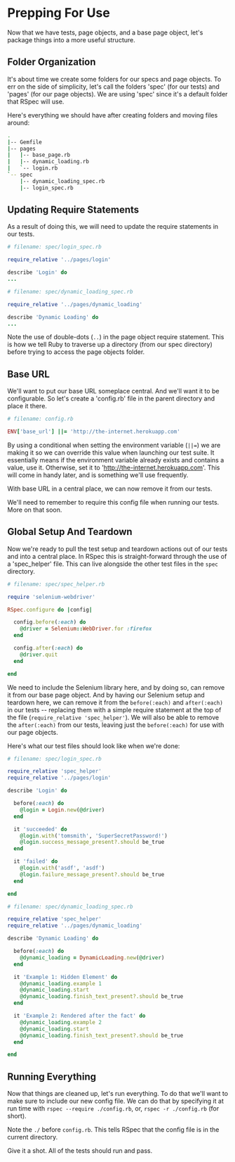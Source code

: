 # Prepping For Use

Now that we have tests, page objects, and a base page object, let's package things into a more useful structure.

## Folder Organization

It's about time we create some folders for our specs and page objects. To err on the side of simplicity, let's call the folders 'spec' (for our tests) and 'pages' (for our page objects). We are using 'spec' since it's a default folder that RSpec will use.

Here's everything we should have after creating folders and moving files around:

```sh
.
|-- Gemfile
|-- pages
|   |-- base_page.rb
|   |-- dynamic_loading.rb
|   `-- login.rb
`-- spec
    |-- dynamic_loading_spec.rb
    |-- login_spec.rb
```

## Updating Require Statements

As a result of doing this, we will need to update the require statements in our tests.

```ruby
# filename: spec/login_spec.rb

require_relative '../pages/login'

describe 'Login' do
...
```

```ruby
# filename: spec/dynamic_loading_spec.rb

require_relative '../pages/dynamic_loading'

describe 'Dynamic Loading' do
...
```

Note the use of double-dots (`..`) in the page object require statement. This is how we tell Ruby to traverse up a directory (from our spec directory) before trying to access the page objects folder.

## Base URL

We'll want to put our base URL someplace central. And we'll want it to be configurable. So let's create a 'config.rb' file in the parent directory and place it there.

```ruby
# filename: config.rb

ENV['base_url'] ||= 'http://the-internet.herokuapp.com'
```

By using a conditional when setting the environment variable (`||=`) we are making it so we can override this value when launching our test suite. It essentially means if the environment variable already exists and contains a value, use it. Otherwise, set it to 'http://the-internet.herokuapp.com'. This will come in handy later, and is something we'll use frequently.

With base URL in a central place, we can now remove it from our tests.

We'll need to remember to require this config file when running our tests. More on that soon.

## Global Setup And Teardown

Now we're ready to pull the test setup and teardown actions out of our tests and into a central place. In RSpec this is straight-forward through the use of a 'spec_helper' file. This can live alongside the other test files in the `spec` directory.

```ruby
# filename: spec/spec_helper.rb

require 'selenium-webdriver'

RSpec.configure do |config|

  config.before(:each) do
    @driver = Selenium::WebDriver.for :firefox
  end

  config.after(:each) do
    @driver.quit
  end

end
```

We need to include the Selenium library here, and by doing so, can remove it from our base page object. And by having our Selenium setup and teardown here, we can remove it from the `before(:each)` and `after(:each)` in our tests -- replacing them with a simple require statement at the top of the file (`require_relative 'spec_helper'`). We will also be able to remove the `after(:each)` from our tests, leaving just the `before(:each)` for use with our page objects.

Here's what our test files should look like when we're done:

```ruby
# filename: spec/login_spec.rb

require_relative 'spec_helper'
require_relative '../pages/login'

describe 'Login' do

  before(:each) do
    @login = Login.new(@driver)
  end

  it 'succeeded' do
    @login.with('tomsmith', 'SuperSecretPassword!')
    @login.success_message_present?.should be_true
  end

  it 'failed' do
    @login.with('asdf', 'asdf')
    @login.failure_message_present?.should be_true
  end

end
```

```ruby
# filename: spec/dynamic_loading_spec.rb

require_relative 'spec_helper'
require_relative '../pages/dynamic_loading'

describe 'Dynamic Loading' do

  before(:each) do
    @dynamic_loading = DynamicLoading.new(@driver)
  end

  it 'Example 1: Hidden Element' do
    @dynamic_loading.example 1
    @dynamic_loading.start
    @dynamic_loading.finish_text_present?.should be_true
  end

  it 'Example 2: Rendered after the fact' do
    @dynamic_loading.example 2
    @dynamic_loading.start
    @dynamic_loading.finish_text_present?.should be_true
  end

end
```

## Running Everything

Now that things are cleaned up, let's run everything. To do that we'll want to make sure to include our new config file. We can do that by specifying it at run time with `rspec --require ./config.rb`, or, `rspec -r ./config.rb` (for short).

Note the `./` before `config.rb`. This tells RSpec that the config file is in the current directory.

Give it a shot. All of the tests should run and pass.
